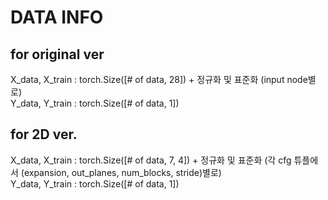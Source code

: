 # DATA INFO
## for original ver
X_data, X_train : torch.Size([# of data, 28]) + 정규화 및 표준화 (input node별로) <br />
Y_data, Y_train : torch.Size([# of data, 1])

## for 2D ver.
X_data, X_train : torch.Size([# of data, 7, 4]) + 정규화 및 표준화 (각 cfg 튜플에서 (expansion, out_planes, num_blocks, stride)별로) <br />
Y_data, Y_train : torch.Size([# of data, 1])
